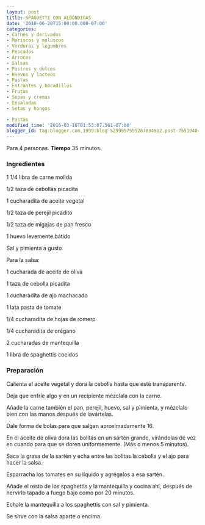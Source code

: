 ```yaml
---
layout: post
title: SPAGUETTI CON ALBÓNDIGAS
date: '2010-06-20T15:00:00.000-07:00'
categories:
- Carnes y derivados
- Mariscos y moluscos
- Verduras y legumbres
- Pescados
- Arroces
- Salsas
- Postres y dulces
- Huevos y lacteos
- Pastas
- Entrantes y bocadillos
- Frutas
- Sopas y cremas
- Ensaladas
- Setas y hongos

- Pastas
modified_time: '2016-03-16T01:53:07.561-07:00'
blogger_id: tag:blogger.com,1999:blog-5299957599287034512.post-7551940453834266324
---
```


Para 4 personas.
<b>Tiempo</b> 35 minutos.

<h3>Ingredientes</h3>

1 1/4 libra de carne molida

1/2 taza de cebollas picadita

1 cucharadita de aceite vegetal

1/2 taza de perejil picadito

1/2 taza de migajas de pan fresco

1 huevo levemente bátido

Sal y pimienta a gusto

Para la salsa:

1 cucharada de aceite de oliva

1 taza de cebolla picadita

1 cucharadita de ajo machacado

1 lata pasta de tomate

1/4 cucharadita de hojas de romero

1/4 cucharadita de orégano

2 cucharadas de mantequilla

1 libra de spaghettis cocidos

<h3>Preparación</h3>

Calienta el aceite vegetal y dora la cebolla hasta que esté transparente.

Deja que enfríe algo y en un recipiente mézclala con la carne.

Añade la carne también el pan, perejil, huevo, sal y pimienta, y mézclalo bien con las manos después de lavártelas.

Dale forma de bolas para que salgan aproximadamente 16.

En el aceite de oliva dora las bolitas en un sartén grande, virándolas de vez en cuando para que se doren uniformemente. (Más o menos 5 minutos).

Saca la grasa de la sartén y echa entre las bolitas la cebolla y el ajo para hacer la salsa.

Esparracha los tomates en su líquido y agrégalos a esa sartén.

Añade el resto de los spaghettis y la mantequilla y cocina ahí, después de hervirlo tapado a fuego bajo como por 20 minutos.

Echale la mantequilla a los spaghettis con sal y pimienta.

Se sirve con la salsa aparte o encima.


